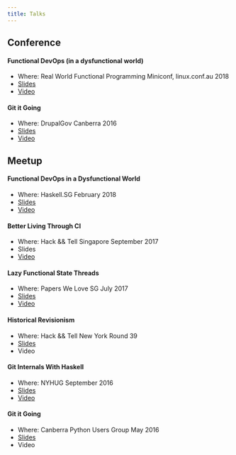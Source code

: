 ```yaml
---
title: Talks
---
```


## Conference

#### Functional DevOps (in a dysfunctional world)

- Where: Real World Functional Programming Miniconf, linux.conf.au 2018
- [Slides](http://vaibhavsagar.com/presentations/functional-devops/)
- [Video](https://www.youtube.com/watch?v=RsSNEkBGmj0)

#### Git it Going
- Where: DrupalGov Canberra 2016
- [Slides](http://vaibhavsagar.com/git-it-going/)
- [Video](https://www.youtube.com/watch?v=eTjQOfMYiM8)

## Meetup

#### Functional DevOps in a Dysfunctional World
- Where: Haskell.SG February 2018
- [Slides](http://vaibhavsagar.com/presentations/functional-devops/)
- [Video](https://www.youtube.com/watch?v=n2rFK74sDz0)

#### Better Living Through CI
- Where: Hack && Tell Singapore September 2017
- Slides
- [Video](https://www.youtube.com/watch?v=jxpuXIGTbzU)

#### Lazy Functional State Threads
- Where: Papers We Love SG July 2017
- [Slides](http://vaibhavsagar.com/presentations/lazy-functional-state-threads/)
- [Video](https://www.youtube.com/watch?v=6vsSnILG2Js)

#### Historical Revisionism
- Where: Hack && Tell New York Round 39
- [Slides](http://vaibhavsagar.com/git-internals-workshop)
- Video

#### Git Internals With Haskell
- Where: NYHUG September 2016
- [Slides](http://vaibhavsagar.com/duffer/)
- [Video](https://www.youtube.com/watch?v=wsNnP3we_R4)

#### Git it Going
- Where: Canberra Python Users Group May 2016
- [Slides](http://vaibhavsagar.com/git-it-going/)
- Video
